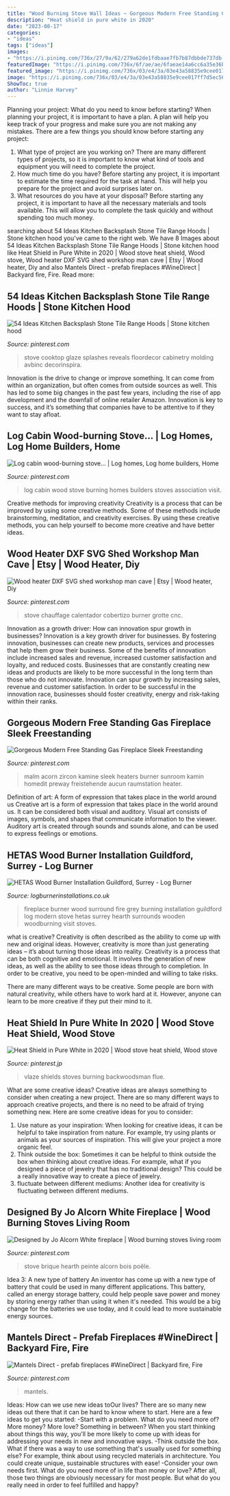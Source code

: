 ```yaml
---
title: "Wood Burning Stove Wall Ideas ~ Gorgeous Modern Free Standing Gas Fireplace Sleek Freestanding"
description: "Heat shield in pure white in 2020"
date: "2023-08-17"
categories:
- "ideas"
tags: ["ideas"]
images:
- "https://i.pinimg.com/736x/27/9a/62/279a62de1fdbaae7fb7b87dbbde737db--brick-cottage-white-fireplace.jpg"
featuredImage: "https://i.pinimg.com/736x/6f/ae/ae/6faeae14a6cc6a35e36b69392fade4b6.jpg"
featured_image: "https://i.pinimg.com/736x/03/e4/3a/03e43a58835e9cee017ff7d5ec5642a8.jpg"
image: "https://i.pinimg.com/736x/03/e4/3a/03e43a58835e9cee017ff7d5ec5642a8.jpg"
ShowToc: true
author: "Linnie Harvey"
---
```



Planning your project: What do you need to know before starting?
When planning your project, it is important to have a plan. A plan will help you keep track of your progress and make sure you are not making any mistakes. There are a few things you should know before starting any project:
1. What type of project are you working on? There are many different types of projects, so it is important to know what kind of tools and equipment you will need to complete the project.
2. How much time do you have? Before starting any project, it is important to estimate the time required for the task at hand. This will help you prepare for the project and avoid surprises later on.
3. What resources do you have at your disposal? Before starting any project, it is important to have all the necessary materials and tools available. This will allow you to complete the task quickly and without spending too much money.

	

		
searching about 54 Ideas Kitchen Backsplash Stone Tile Range Hoods | Stone kitchen hood you've came to the right web. We have 8 Images about 54 Ideas Kitchen Backsplash Stone Tile Range Hoods | Stone kitchen hood like Heat Shield in Pure White in 2020 | Wood stove heat shield, Wood stove, Wood heater DXF SVG shed workshop man cave | Etsy | Wood heater, Diy and also Mantels Direct - prefab fireplaces #WineDirect | Backyard fire, Fire. Read more:
		
    
## 54 Ideas Kitchen Backsplash Stone Tile Range Hoods | Stone Kitchen Hood

<img loading=lazy src="https://i.pinimg.com/736x/6f/ae/ae/6faeae14a6cc6a35e36b69392fade4b6.jpg" onerror="this.onerror=null;this.src='https://tse1.mm.bing.net/th?id=OIP.OkftWnj2q4Rm0LeJY4zwRwAAAA&amp;pid=15.1';" alt="54 Ideas Kitchen Backsplash Stone Tile Range Hoods | Stone kitchen hood">

_Source: pinterest.com_

>stove cooktop glaze splashes reveals floordecor cabinetry molding avbinc decorinspira. 

	

Innovation is the drive to change or improve something. It can come from within an organization, but often comes from outside sources as well. This has led to some big changes in the past few years, including the rise of app development and the downfall of online retailer Amazon. Innovation is key to success, and it’s something that companies have to be attentive to if they want to stay afloat.

    
## Log Cabin Wood-burning Stove... | Log Homes, Log Home Builders, Home

<img loading=lazy src="https://i.pinimg.com/736x/1e/e4/94/1ee4942fd62aa904e002926eab35cb1a--wood-burning-log-cabins.jpg" onerror="this.onerror=null;this.src='https://tse4.mm.bing.net/th?id=OIP.PFFUlRXRBIIOZWam4c2VHQHaKt&amp;pid=15.1';" alt="Log cabin wood-burning stove... | Log homes, Log home builders, Home">

_Source: pinterest.com_

>log cabin wood stove burning homes builders stoves association visit. 

	

Creative methods for improving creativity
Creativity is a process that can be improved by using some creative methods. Some of these methods include brainstorming, meditation, and creativity exercises. By using these creative methods, you can help yourself to become more creative and have better ideas.

    
## Wood Heater DXF SVG Shed Workshop Man Cave | Etsy | Wood Heater, Diy

<img loading=lazy src="https://i.pinimg.com/736x/e8/1f/c3/e81fc3dfa280524cc58c6e10976904cb.jpg" onerror="this.onerror=null;this.src='https://tse4.mm.bing.net/th?id=OIP.SI-WikZt1FWgvbkMNl7PDgHaJ3&amp;pid=15.1';" alt="Wood heater DXF SVG shed workshop man cave | Etsy | Wood heater, Diy">

_Source: pinterest.com_

>stove chauffage calentador cobertizo burner grotte cnc. 

	

Innovation as a growth driver: How can innovation spur growth in businesses?
Innovation is a key growth driver for businesses. By fostering innovation, businesses can create new products, services and processes that help them grow their business. Some of the benefits of innovation include increased sales and revenue, increased customer satisfaction and loyalty, and reduced costs.
Businesses that are constantly creating new ideas and products are likely to be more successful in the long term than those who do not innovate. Innovation can spur growth by increasing sales, revenue and customer satisfaction. In order to be successful in the innovation race, businesses should foster creativity, energy and risk-taking within their ranks.

    
## Gorgeous Modern Free Standing Gas Fireplace Sleek Freestanding

<img loading=lazy src="https://i.pinimg.com/736x/8d/85/58/8d85589a5a9a5d2240b47f3b4fad0575.jpg" onerror="this.onerror=null;this.src='https://tse4.mm.bing.net/th?id=OIP.gM8CfV5KhP8Xukn83Mr-mgAAAA&amp;pid=15.1';" alt="Gorgeous Modern Free Standing Gas Fireplace Sleek Freestanding">

_Source: pinterest.com_

>malm acorn zircon kamine sleek heaters burner sunroom kamin homedit preway freistehende aucun raumstation heater. 

	

Definition of art: A form of expression that takes place in the world around us
Creative art is a form of expression that takes place in the world around us. It can be considered both visual and auditory. Visual art consists of images, symbols, and shapes that communicate information to the viewer. Auditory art is created through sounds and sounds alone, and can be used to express feelings or emotions.

    
## HETAS Wood Burner Installation Guildford, Surrey - Log Burner

<img loading=lazy src="https://logburnerinstallations.co.uk/wp-content/uploads/2018/04/modern-fireplace-surround-0107.jpg" onerror="this.onerror=null;this.src='https://tse1.mm.bing.net/th?id=OIP.oY_5-jGh7rvfdZ3lyNW-3gHaJ4&amp;pid=15.1';" alt="HETAS Wood Burner Installation Guildford, Surrey - Log Burner">

_Source: logburnerinstallations.co.uk_

>fireplace burner wood surround fire grey burning installation guildford log modern stove hetas surrey hearth surrounds wooden woodburning visit stoves. 

	

what is creative?
Creativity is often described as the ability to come up with new and original ideas. However, creativity is more than just generating ideas – it’s about turning those ideas into reality.
Creativity is a process that can be both cognitive and emotional. It involves the generation of new ideas, as well as the ability to see those ideas through to completion. In order to be creative, you need to be open-minded and willing to take risks.

There are many different ways to be creative. Some people are born with natural creativity, while others have to work hard at it. However, anyone can learn to be more creative if they put their mind to it.

    
## Heat Shield In Pure White In 2020 | Wood Stove Heat Shield, Wood Stove

<img loading=lazy src="https://i.pinimg.com/736x/03/e4/3a/03e43a58835e9cee017ff7d5ec5642a8.jpg" onerror="this.onerror=null;this.src='https://tse1.mm.bing.net/th?id=OIP.-W8PeKiNeopWPOFJB8MskQHaK5&amp;pid=15.1';" alt="Heat Shield in Pure White in 2020 | Wood stove heat shield, Wood stove">

_Source: pinterest.jp_

>vlaze shields stoves burning backwoodsman flue. 

	

What are some creative ideas?
Creative ideas are always something to consider when creating a new project. There are so many different ways to approach creative projects, and there is no need to be afraid of trying something new. Here are some creative ideas for you to consider: 
1. Use nature as your inspiration: When looking for creative ideas, it can be helpful to take inspiration from nature. For example, try using plants or animals as your sources of inspiration. This will give your project a more organic feel. 
2. Think outside the box: Sometimes it can be helpful to think outside the box when thinking about creative ideas. For example, what if you designed a piece of jewelry that has no traditional design? This could be a really innovative way to create a piece of jewelry. 
3. fluctuate between different mediums: Another idea for creativity is fluctuating between different mediums.

    
## Designed By Jo Alcorn White Fireplace | Wood Burning Stoves Living Room

<img loading=lazy src="https://i.pinimg.com/736x/27/9a/62/279a62de1fdbaae7fb7b87dbbde737db--brick-cottage-white-fireplace.jpg" onerror="this.onerror=null;this.src='https://tse4.mm.bing.net/th?id=OIP.IrAYFprPzLcQdL1toeC3QAHaLH&amp;pid=15.1';" alt="Designed by Jo Alcorn White fireplace | Wood burning stoves living room">

_Source: pinterest.com_

>stove brique hearth peinte alcorn bois poêle. 

	

Idea 3: A new type of battery
An inventor has come up with a new type of battery that could be used in many different applications. This battery, called an energy storage battery, could help people save power and money by storing energy rather than using it when it's needed. This would be a big change for the batteries we use today, and it could lead to more sustainable energy sources.

    
## Mantels Direct - Prefab Fireplaces #WineDirect | Backyard Fire, Fire

<img loading=lazy src="https://i.pinimg.com/736x/78/e1/ae/78e1ae584fb8dd1b75062218de6f462c.jpg" onerror="this.onerror=null;this.src='https://tse3.mm.bing.net/th?id=OIP.pKSUb6fVMLHwcIigNcSxbgAAAA&amp;pid=15.1';" alt="Mantels Direct - prefab fireplaces #WineDirect | Backyard fire, Fire">

_Source: pinterest.com_

>mantels. 

	

Ideas: How can we use new ideas toOur lives?
There are so many new ideas out there that it can be hard to know where to start. Here are a few ideas to get you started: 
-Start with a problem. What do you need more of? More money? More love? Something in between? When you start thinking about things this way, you'll be more likely to come up with ideas for addressing your needs in new and innovative ways. 
-Think outside the box. What if there was a way to use something that's usually used for something else? For example, think about using recycled materials in architecture. You could create unique, sustainable structures with ease! 
-Consider your own needs first. What do you need more of in life than money or love? After all, those two things are obviously necessary for most people. But what do you really need in order to feel fulfilled and happy?

